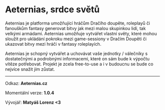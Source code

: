 # Aeternias, srdce světů
Aeternias je platforma umožňující hráčům Dračího doupěte, roleplayů či fanouškům fantasy generovat bitvy jak mezi malou skupinkou lidí, tak velkými armádami. Aeternias umožňuje vytvářet vlastní světy, které mohou sloužit pro ukládání pokroku mezi game-sessiony v Dračím Doupěti či ukazovat bitvy mezi hráči v fantasy roleplayích.

Aeternias je schopný vytvářet a uchovávat vaše jednotky / válečníky s dostatečnými a podrobnými informacemi, které on sám bude k výpočtu vítěze potřebovat.
Projekt je zcela free-to-use a i v budoucnu se bude co nejvíce snažit jím zůstat.

***

Odkaz: **Aeternias.cz**

Momentální verze: **1.0.4**

Vývojář: **Matyáš Lorenz <3**

